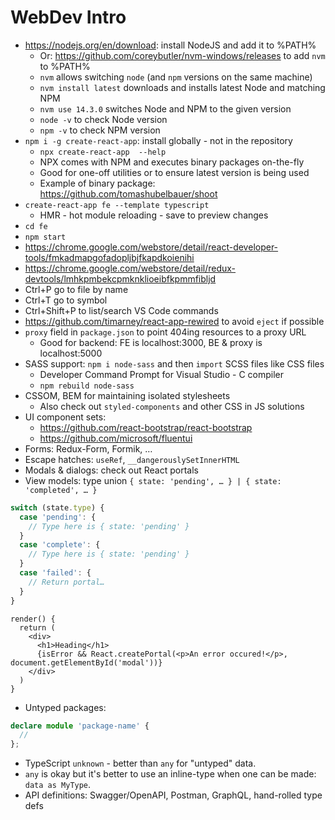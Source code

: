 # WebDev Intro

- https://nodejs.org/en/download: install NodeJS and add it to %PATH%
  - Or: https://github.com/coreybutler/nvm-windows/releases to add `nvm` to %PATH%
  - `nvm` allows switching `node` (and `npm` versions on the same machine)
  - `nvm install latest` downloads and installs latest Node and matching NPM
  - `nvm use 14.3.0` switches Node and NPM to the given version
  - `node -v` to check Node version
  - `npm -v` to check NPM version
- `npm i -g create-react-app`: install globally - not in the repository
  - `npx create-react-app  --help`
  - NPX comes with NPM and executes binary packages on-the-fly
  - Good for one-off utilities or to ensure latest version is being used
  - Example of binary package: https://github.com/tomashubelbauer/shoot
- `create-react-app fe --template typescript`
  - HMR - hot module reloading - save to preview changes
- `cd fe`
- `npm start`
- https://chrome.google.com/webstore/detail/react-developer-tools/fmkadmapgofadopljbjfkapdkoienihi
- https://chrome.google.com/webstore/detail/redux-devtools/lmhkpmbekcpmknklioeibfkpmmfibljd
- Ctrl+P go to file by name
- Ctrl+T go to symbol
- Ctrl+Shift+P to list/search VS Code commands
- https://github.com/timarney/react-app-rewired to avoid `eject` if possible
- `proxy` field in `package.json` to point 404ing resources to a proxy URL
  - Good for backend: FE is localhost:3000, BE & proxy is localhost:5000
- SASS support: `npm i node-sass` and then `import` SCSS files like CSS files
  - Developer Command Prompt for Visual Studio - C compiler
  - `npm rebuild node-sass`
- CSSOM, BEM for maintaining isolated stylesheets
  - Also check out `styled-components` and other CSS in JS solutions
- UI component sets:
  - https://github.com/react-bootstrap/react-bootstrap
  - https://github.com/microsoft/fluentui
- Forms: Redux-Form, Formik, …
- Escape hatches: `useRef`, `__dangerouslySetInnerHTML`
- Modals & dialogs: check out React portals
- View models: type union `{ state: 'pending', … } | { state: 'completed', … }`

```ts
switch (state.type) {
  case 'pending': {
    // Type here is { state: 'pending' }
  }
  case 'complete': {
    // Type here is { state: 'pending' }
  }
  case 'failed': {
    // Return portal…
  }
}
```

```tsx
render() {
  return (
    <div>
      <h1>Heading</h1>
      {isError && React.createPortal(<p>An error occured!</p>, document.getElementById('modal'))}
    </div>
  )
}
```

- Untyped packages:

```ts
declare module 'package-name' {
  // 
};
```

- TypeScript `unknown` - better than `any` for "untyped" data.
- `any` is okay but it's better to use an inline-type when one can be made:
  `data as MyType`.
- API definitions: Swagger/OpenAPI, Postman, GraphQL, hand-rolled type defs
